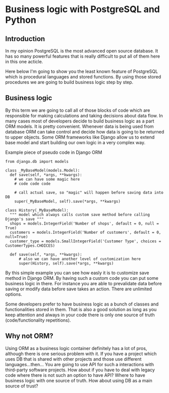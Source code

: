 # Business logic with PostgreSQL and Python

## Introduction

In my opinion PostgreSQL is the most advanced open source database. It has so many powerful features that is really difficult to put all of them here in this one acticle.

Here below I'm going to show you the least known feature of PostgreSQL which is procedural languages and stored functions. By using those stored procedures we are going to build business logic step by step.

## Business logic

By this term we are going to call all of those blocks of code which are responsible for making calculations and taking decisions about data flow. In many cases most of developers decide to build business logic as a part ORM models. It is pretty convenient. Whenever data is being used from database ORM can take control and decide how data is going to be returned to upper objects. Some ORM frameworks like Django allow us to extend base model and start building our own logic in a very complex way.

Example piece of pseudo code in Django ORM


    from django.db import models

    class _MyBaseModel(models.Model):
      def save(self, *args, **kwargs):
        # we can have some magic here
        # code code code
        
        # call actual save, so "magic" will happen before saving data into DB
        super(_MyBaseModel, self).save(*args, **kwargs) 
        
    class History(_MyBaseModel):
      """ model which always calls custom save method before calling Django's save """
      shops = models.IntegerField('Number of shops', default = 0, null = True)
      customers = models.IntegerField('Number of customers', default = 0, null=True)
      customer_type = models.SmallIntegerField('Customer Type', choices = CustomerTypes.CHOICES)
      
      def save(self, *args, **kwargs):
          # also we can have another level of customization here
          super(History, self).save(*args, **kwargs)

By this simple example you can see how easly it is to customize save method in Django ORM. By having such a custom code you can put some business logic in there. For instance you are able to prevalidate data before saving or modify data before save takes an action. There are unlimited options.

Some developers prefer to have business logic as a bunch of classes and functionalities stored in them. That is also a good solution as long as you keep attention and always in your code there is only one source of truth (code/functionality repetitions).

## Why not ORM?

Using ORM as a business logic container definitely has a lot of pros, although there is one serious problem with it. If you have a project which uses DB that is shared with other projects and those use different languages...then... You are going to use API for such a interactions with third-party software projects. How about if you have to deal with legacy code where there is not such an option to have API? Where to have business logic with one source of truth. How about using DB as a main source of trust?
